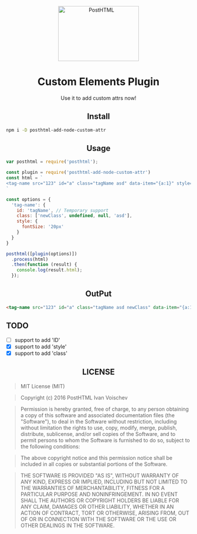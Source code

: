 
<div align="center">
  <img width="220" height="150" title="PostHTML" src="http://posthtml.github.io/posthtml/logo.svg">
  <h1>Custom Elements Plugin</h1>
  <p>Use it to add custom attrs now!</p>
</div>

<h2 align="center">Install</h2>

```bash
npm i -D posthtml-add-node-custom-attr
```

<h2 align="center">Usage</h2>

```js
var posthtml = require('posthtml');

const plugin = require('posthtml-add-node-custom-attr')
const html = `
<tag-name src="123" id="a" class="tagName asd" data-item="{a:1}" style="color: blue;"></tag-name>
`

const options = {
  'tag-name': {
    id: 'tagName', // Temporary support
    class: ['newClass', undefined, null, 'asd'],
    style: {
      fontSize: '20px'
    }
  }
}

posthtml([plugin(options)])
  .process(html)
  .then(function (result) {
    console.log(result.html);
  });
```

<h2 align="center">OutPut</h2>

```html
<tag-name src="123" id="a" class="tagName asd newClass" data-item="{a:1}" style="font-size:20px;color: blue;"></tag-name>
```

## TODO

- [ ] support to add 'ID'
- [x] support to add 'style'
- [x] support to add 'class'

<h2 align="center">LICENSE</h2>

> MIT License (MIT)

> Copyright (c) 2016 PostHTML Ivan Voischev

> Permission is hereby granted, free of charge, to any person obtaining a copy
of this software and associated documentation files (the "Software"), to deal
in the Software without restriction, including without limitation the rights
to use, copy, modify, merge, publish, distribute, sublicense, and/or sell
copies of the Software, and to permit persons to whom the Software is
furnished to do so, subject to the following conditions:

> The above copyright notice and this permission notice shall be included in all
copies or substantial portions of the Software.

> THE SOFTWARE IS PROVIDED "AS IS", WITHOUT WARRANTY OF ANY KIND, EXPRESS OR
IMPLIED, INCLUDING BUT NOT LIMITED TO THE WARRANTIES OF MERCHANTABILITY,
FITNESS FOR A PARTICULAR PURPOSE AND NONINFRINGEMENT. IN NO EVENT SHALL THE
AUTHORS OR COPYRIGHT HOLDERS BE LIABLE FOR ANY CLAIM, DAMAGES OR OTHER
LIABILITY, WHETHER IN AN ACTION OF CONTRACT, TORT OR OTHERWISE, ARISING FROM,
OUT OF OR IN CONNECTION WITH THE SOFTWARE OR THE USE OR OTHER DEALINGS IN THE
SOFTWARE.

